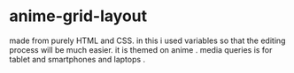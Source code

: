 # anime-grid-layout
made from purely HTML and CSS. in this i used variables so that the editing process will be much easier. it is themed on anime . media queries is for tablet and smartphones and laptops .
